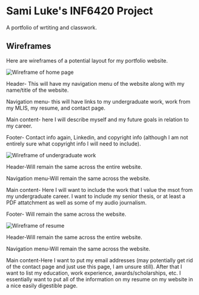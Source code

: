 # Sami Luke's INF6420 Project

A portfolio of wrtiting and classwork.

## Wireframes

Here are wireframes of a potential layout for my portfolio website.

![Wireframe of home page](Wireframes/IMG_1926.jpeg)

Header- This will have my navigation menu of the website along with my name/title of the website.


Navigation menu- this will have links to my undergraduate work, work from my MLIS, my resume, and contact page.

Main content- here I will describe myself and my future goals in relation to my career.

Footer- Contact info again, Linkedin, and copyright info (although I am not entirely sure what copyright info I will need to include).

![Wireframe of undergraduate work](Wireframes/IMG_1927.jpeg)

Header-Will remain the same across the entire website.

Navigation menu-Will remain the same across the website.

Main content- Here I will want to include the work that I value the msot from my undergraduate career. I want to include my senior thesis, or at least a PDF attatchment as well as some of my audio journalism. 

Footer- Will remain the same across the website.

![Wireframe of resume](Wireframes/IMG_1928.jpeg)

Header-Will remain the same across the entire website.

Navigation menu-Will remain the same across the website.

Main content-Here I want to put my email addresses (may potentially get rid of the contact page and just use this page, I am unsure still). After that I want to list my education, work experience, awards/scholarships, etc. I essentially want to put all of the information on my resume on my website in a nice easily digestible page. 